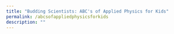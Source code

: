 ```yaml
---
title: "Budding Scientists: ABC's of Applied Physics for Kids"
permalink: /abcsofappliedphysicsforkids
description: ""
---
```

